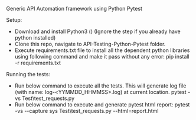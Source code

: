 Generic API Automation framework using Python Pytest

Setup:
- Download and install Python3 () (Ignore the step if you already have python installed)
- Clone this repo, navigate to API-Testing-Python-Pytest folder.
- Execute requirements.txt file to install all the dependent python libraries using following command and make it pass without any error: pip install -r requirements.txt

Running the tests:
- Run below command to execute all the tests. This will generate log file (with name: log-<YYMMDD_HHMMSS>.log) at current location.
pytest -vs Test\test_requests.py
- Run below command to execute and generate pytest html report: 
pytest -vs --capture sys Test\test_requests.py --html=report.html